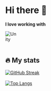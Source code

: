 
<h1 text-align: center;>Hi there 👋</h1>

**I love working with**

<div style="display: flex; gap: 100cm;">
  <img src="https://img.shields.io/badge/unity-000000.svg?style=for-the-badge&logo=unity&logoColor=ffffff" alt="Unity"/>
  <img src="https://img.shields.io/badge/C++-659ad2.svg?style=for-the-badge&logo=cplusplus&logoColor=ffffff" alt="Cpp"/>
  <img src="https://img.shields.io/badge/c%20sharp-953dac.svg?style=for-the-badge&logo=csharp&logoColor=ffffff" alt="C#"/>
  <img src="https://img.shields.io/badge/Java-ED8B00?style=for-the-badge&logo=openjdk&logoColor=white" alt="Java"/>
</div>

</br>

<h2> 🔥 My stats</h2>

[![GitHub Streak](https://github-readme-streak-stats.herokuapp.com/?user=Tizun71&theme=dark&card_width=400px)](https://git.io/streak-stats)
</br> </br>
[![Top Langs](https://github-readme-stats.vercel.app/api/top-langs/?username=Tizun71&layout=compact&theme=vision-friendly-dark)](https://github.com/anuraghazra/github-readme-stats)
